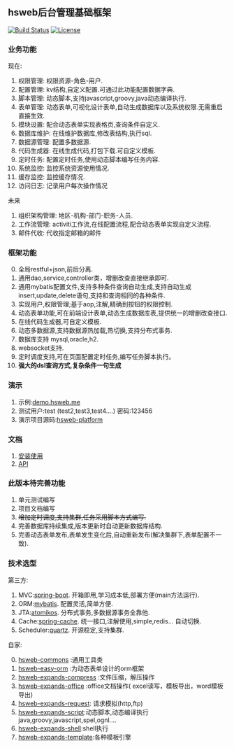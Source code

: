 ## hsweb后台管理基础框架

[![Build Status](https://travis-ci.org/hs-web/hsweb-framework.svg?branch=master)](https://travis-ci.org/hs-web/hsweb-framework)
[![License](https://img.shields.io/badge/license-Apache%202-4EB1BA.svg?style=flat-square)](https://www.apache.org/licenses/LICENSE-2.0.html)

### 业务功能
现在:

1. 权限管理: 权限资源-角色-用户.
2. 配置管理: kv结构,自定义配置.可通过此功能配置数据字典.
3. 脚本管理: 动态脚本,支持javascript,groovy,java动态编译执行.
4. 表单管理: 动态表单,可视化设计表单,自动生成数据库以及系统权限.无需重启直接生效.
5. 模块设置: 配合动态表单实现表格页,查询条件自定义.
6. 数据库维护: 在线维护数据库,修改表结构,执行sql.
7. 数据源管理: 配置多数据源.
8. 代码生成器: 在线生成代码,打包下载.可自定义模板.
9. 定时任务: 配置定时任务,使用动态脚本编写任务内容.
10. 系统监控: 监控系统资源使用情况.
11. 缓存监控: 监控缓存情况.
12. 访问日志: 记录用户每次操作情况

未来

1. 组织架构管理: 地区-机构-部门-职务-人员.
2. 工作流管理: activiti工作流,在线配置流程,配合动态表单实现自定义流程.
3. 邮件代收: 代收指定邮箱的邮件


### 框架功能
0. 全局restful+json,前后分离.
1. 通用dao,service,controller类，增删改查直接继承即可.
2. 通用mybatis配置文件,支持多种条件查询自动生成,支持自动生成insert,update,delete语句,支持和查询相同的各种条件.
3. 实现用户,权限管理;基于aop,注解,精确到按钮的权限控制.
4. 动态表单功能,可在前端设计表单,动态生成数据库表,提供统一的增删改查接口.
5. 在线代码生成器,可自定义模板.
6. 动态多数据源,支持数据源热加载,热切换,支持分布式事务.
7. 数据库支持 mysql,oracle,h2.
8. websocket支持.
9. 定时调度支持,可在页面配置定时任务,编写任务脚本执行。
10. **强大的dsl查询方式,复杂条件一句生成**

### 演示
1. 示例:[demo.hsweb.me](http://demo.hsweb.me)
2. 测试用户:test (test2,test3,test4....) 密码:123456 
3. 演示项目源码:[hsweb-platform](https://github.com/hs-web/hsweb-platform)

### 文档
1. [安装使用](doc/1.安装使用.md)
2. [API](doc/2.API.md)

### 此版本待完善功能
1. 单元测试编写
2. 项目文档编写
3. ~~增加定时调度,支持集群,任务采用脚本方式编写.~~
4. 完善数据库持续集成,版本更新时自动更新数据库结构.
5. 完善动态表单发布,表单发生变化后,自动重新发布(解决集群下,表单配置不一致).

### 技术选型
第三方:

1. MVC:[spring-boot](https://github.com/spring-projects/spring-boot). 开箱即用,学习成本低,部署方便(main方法运行).
2. ORM:[mybatis](https://github.com/mybatis/mybatis-3). 配置灵活,简单方便.
3. JTA:[atomikos](https://www.atomikos.com/). 分布式事务,多数据源事务全靠他.
4. Cache:[spring-cache](https://github.com/spring-projects/spring-framework/tree/master/spring-context/src/main/java/org/springframework/cache). 统一接口,注解使用,simple,redis... 自动切换.
5. Scheduler:[quartz](https://github.com/quartz-scheduler/quartz). 开源稳定,支持集群.

自家:

0. [hsweb-commons](https://github.com/hs-web/hsweb-commons) :通用工具类
1. [hsweb-easy-orm](https://github.com/hs-web/hsweb-easy-orm) :为动态表单设计的orm框架
2. [hsweb-expands-compress](https://github.com/hs-web/hsweb-expands/tree/master/hsweb-expands-compress) :文件压缩，解压操作
3. [hsweb-expands-office](https://github.com/hs-web/hsweb-expands/tree/master/hsweb-expands-office) :office文档操作( excel读写，模板导出，word模板导出)
4. [hsweb-expands-request](https://github.com/hs-web/hsweb-expands/tree/master/hsweb-expands-request): 请求模拟(http,ftp)
5. [hsweb-expands-script](https://github.com/hs-web/hsweb-expands/tree/master/hsweb-expands-script):动态脚本,动态编译执行java,groovy,javascript,spel,ognl....
6. [hsweb-expands-shell](https://github.com/hs-web/hsweb-expands/tree/master/hsweb-expands-shell):shell执行
7. [hsweb-expands-template](https://github.com/hs-web/hsweb-expands/tree/master/hsweb-expands-template):各种模板引擎
